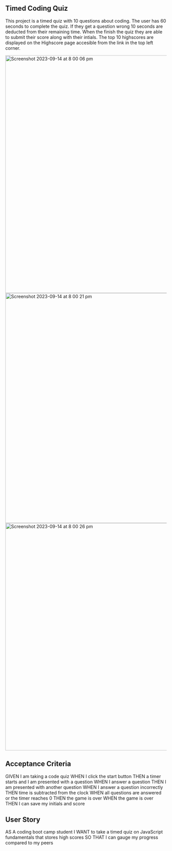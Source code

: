 ## Timed Coding Quiz

This project is a timed quiz with 10 questions about coding. The user has 60 seconds to complete the quiz. If they get a question wrong 10 seconds are deducted from their remaining time. When the finish the quiz they are able to submit their score along with their intials. The top 10 highscores are displayed on the Highscore page accesible from the link in the top left corner.

<img width="741" alt="Screenshot 2023-09-14 at 8 00 06 pm" src="https://github.com/EmmaDenton/Timed-coding-quiz/assets/141465015/9d53f1b1-a8d1-4cbe-901a-98fa5b5b639a">

<img width="717" alt="Screenshot 2023-09-14 at 8 00 21 pm" src="https://github.com/EmmaDenton/Timed-coding-quiz/assets/141465015/69c11984-9cee-4532-a3bb-6b5488f81a35">

<img width="709" alt="Screenshot 2023-09-14 at 8 00 26 pm" src="https://github.com/EmmaDenton/Timed-coding-quiz/assets/141465015/f1f60165-6aa0-4ee7-8611-0883b8200b09">

## Acceptance Criteria
GIVEN I am taking a code quiz
WHEN I click the start button
THEN a timer starts and I am presented with a question
WHEN I answer a question
THEN I am presented with another question
WHEN I answer a question incorrectly
THEN time is subtracted from the clock
WHEN all questions are answered or the timer reaches 0
THEN the game is over
WHEN the game is over
THEN I can save my initials and score

## User Story

AS A coding boot camp student
I WANT to take a timed quiz on JavaScript fundamentals that stores high scores
SO THAT I can gauge my progress compared to my peers

